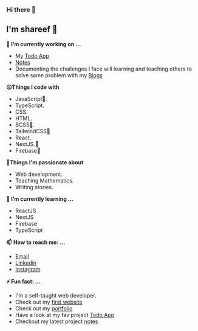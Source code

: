 ### Hi there 👋

<!--
**shareef99/shareef99** is a ✨ _special_ ✨ repository because its `README.md` (this file) appears on your GitHub profile.

Here are some ideas to get you started:

- 🔭 I’m currently working on ...
- 🌱 I’m currently learning ...
- 👯 I’m looking to collaborate on ...
- 🤔 I’m looking for help with ...
- 💬 Ask me about ...
- 📫 How to reach me: ...
- 😄 Pronouns: ...
- ⚡ Fun fact: ...
-->
## I'm shareef :boy:
**🔭 I’m currently working on ...**
- My [Todo App](https://todo-shareef.web.app/)
- [Notes](https://onlineounotes.web.app/)
- Documenting the challenges I face will learning and teaching others to solve same problem with my [Blogs](https://portfolio.shareef.vercel.app/blog)

**:stuck_out_tongue:Things I code with**
- JavaScript:sparkling_heart:.
- TypeScript.
- CSS.
- HTML.
- SCSS:sparkling_heart:.
- TailwindCSS:sparkling_heart:
- React.
- NextJS.:sparkling_heart:
- Firebase:sparkling_heart:

**:muscle:Things I'm passionate about**
- Web development.
- Teaching Mathematics.
- Writing stories.

**🌱 I’m currently learning ...**
- ReactJS
- NextJS
- Firebase
- TypeScript

**📫 How to reach me: ...**
- [Email](mailto:nadeemshareef934@gmail.com)
- [Linkedin](https://www.linkedin.com/in/nadeem-shareef-7a8394182/)
- [Instagram](https://www.instagram.com/shareefbhai_/)

**⚡ Fun fact: ...**
- I'm a self-taught web developer.
- Check out my [first website](https://shareef99.github.io/myFirstWebpage/)
- Check out my [portfolio](https://portfolio.shareef.vercel.app/)
- Have a look at my fav project [Todo App](https://todo-shareef.web.app/)
- Checkout my latest project [notes](https://onlineounotes.web.app/)
